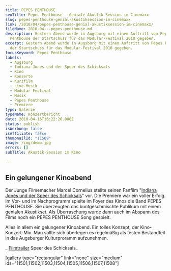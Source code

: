 ```yaml
---
title: PEPES PENTHOUSE
seoTitle: Pepes Penthouse - Geniale Akustik-Session im Cinemaxx
slug: pepes-penthouse-genial-akustiksession-im-cinemaxx
link: /2010/04/pepes-penthouse-genial-akustiksession-im-cinemaxx/
fileName: 2010-04---pepes-penthouse.md
description: Gestern Abend wurde in Augsburg mit einem Auftritt von Pepes
  Penthouse der Startschuss für das Modular-Festival 2010 gegeben.
excerpt: Gestern Abend wurde in Augsburg mit einem Auftritt von Pepes Penthouse
  der Startschuss für das Modular-Festival 2010 gegeben.
focusKeyword: Pepes Penthouse
labels:
  - Augsburg
  - Indiana Jones und der Speer des Schicksals
  - Kino
  - Konzerte
  - Kurzfilm
  - Live-Musik
  - Modular Festival
  - Musik
  - Pepes Penthouse
  - Premiere
type: Galerie
typeName: Konzertbericht
date: 2010-04-16T16:22:26.000Z
status: publish
isWerbung: false
isAffiliate: false
thumbnailId: "11509"
image: /img/demo.jpg
errors: []
subTitle: Akustik-Session im Kino
  
---
```


## Ein gelungener Kinoabend

Der Junge Filmemacher Marcel Cornelius stellte seinen Fanfilm
"[Indiana Jones und der Speer des Schicksals](http://www.modularfestival.de/?page_id=475)"
vor. Die Premiere war ein voller Erfolg. Im Vor- und im Nachprogramm spielte im
Foyer des Kinos die Band PEPES PENTHOUSE. Sie überzeugten das buntgeschmischte
Publikum mit einem genialen Akustikset. Als Überraschung wurde dann auch im
Abspann des Films noch ein PEPES PENTHOUSE Song gespielt.

Alles in allem ein gelungener Kinoabend. Ein tolles Konzept, der
Kino-Konzert-Mix. Man sollte sich überlegen es regelmäßig als festen Bestandteil
in das Augsburger Kulturproramm aufzunehmen.

_ [Filmtrailer](http://www.youtube.com/watch?v=sNZie7PqxVc) Speer des
Schicksals_

[gallery type="rectangular" link="none" size="medium"
ids="11501,11502,11503,11504,11505,11506,11507,11508"]

&nbsp;

&nbsp;

  
